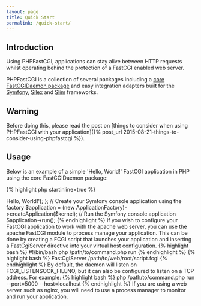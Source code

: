 ```yaml
---
layout: page
title: Quick Start
permalink: /quick-start/
---
```


## Introduction

Using PHPFastCGI, applications can stay alive between HTTP requests whilst operating behind the protection of a FastCGI enabled web server.

PHPFastCGI is a collection of several packages including a [core FastCGIDaemon package](http://github.com/PHPFastCGI/FastCGIDaemon) and easy integration adapters built for the [Symfony](http://github.com/PHPFastCGI/SpeedfonyBundle), [Silex](http://github.com/PHPFastCGI/Speedex) and [Slim](http://github.com/PHPFastCGI/Slimmer) frameworks.

## Warning

Before doing this, please read the post on [things to consider when using PHPFastCGI with your application]({% post_url 2015-08-21-things-to-consider-using-phpfastcgi %}).

## Usage

Below is an example of a simple 'Hello, World!' FastCGI application in PHP using the core FastCGIDaemon package:

{% highlight php startinline=true %}
<?php // command.php

// Include the composer autoloader
require_once dirname(__FILE__) . '/../vendor/autoload.php';

use PHPFastCGI\FastCGIDaemon\ApplicationFactory;
use Psr\Http\Message\ServerRequestInterface;
use Zend\Diactoros\Response\HtmlResponse;

// A simple kernel. This is the core of your application
$kernel = function (ServerRequestInterface $request) {
    return new HtmlResponse('<h1>Hello, World!</h1>');
};

// Create your Symfony console application using the factory
$application = (new ApplicationFactory)->createApplication($kernel);

// Run the Symfony console application
$application->run();
{% endhighlight %}

If you wish to configure your FastCGI application to work with the apache web server, you can use the apache FastCGI module to process manage your application.

This can be done by creating a FCGI script that launches your application and inserting a FastCgiServer directive into your virtual host configuration.

{% highlight bash %}
#!/bin/bash
php /path/to/command.php run
{% endhighlight %}

{% highlight bash %}
FastCgiServer /path/to/web/root/script.fcgi
{% endhighlight %}

By default, the daemon will listen on FCGI_LISTENSOCK_FILENO, but it can also be configured to listen on a TCP address. For example:

{% highlight bash %}
php /path/to/command.php run --port=5000 --host=localhost
{% endhighlight %}

If you are using a web server such as nginx, you will need to use a process manager to monitor and run your application.
